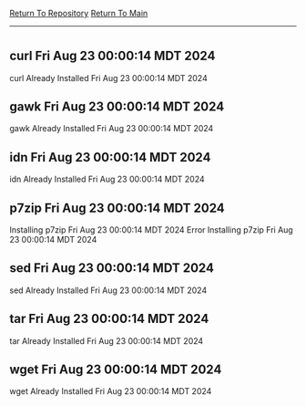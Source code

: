 [Return To Repository](https://github.com/DigitalWarrior/piholeparser/)
[Return To Main](https://github.com/DigitalWarrior/piholeparser/blob/master/RecentRunLogs/Mainlog.md)
____________________________________
# 
## curl Fri Aug 23 00:00:14 MDT 2024
curl Already Installed Fri Aug 23 00:00:14 MDT 2024
## gawk Fri Aug 23 00:00:14 MDT 2024
gawk Already Installed Fri Aug 23 00:00:14 MDT 2024
## idn Fri Aug 23 00:00:14 MDT 2024
idn Already Installed Fri Aug 23 00:00:14 MDT 2024
## p7zip Fri Aug 23 00:00:14 MDT 2024
Installing p7zip Fri Aug 23 00:00:14 MDT 2024
Error Installing p7zip Fri Aug 23 00:00:14 MDT 2024
## sed Fri Aug 23 00:00:14 MDT 2024
sed Already Installed Fri Aug 23 00:00:14 MDT 2024
## tar Fri Aug 23 00:00:14 MDT 2024
tar Already Installed Fri Aug 23 00:00:14 MDT 2024
## wget Fri Aug 23 00:00:14 MDT 2024
wget Already Installed Fri Aug 23 00:00:14 MDT 2024
